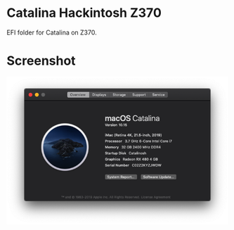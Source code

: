 # Catalina Hackintosh Z370

EFI folder for Catalina on Z370. 

# Screenshot

![Screnshot](https://raw.githubusercontent.com/taesiri/EFI-Z370/master/Images/Screenshot.png)
